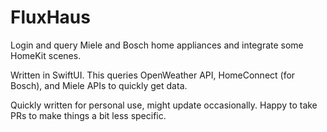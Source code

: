 # FluxHaus
Login and query Miele and Bosch home appliances and integrate some HomeKit scenes. 

Written in SwiftUI. This queries OpenWeather API, HomeConnect (for Bosch), and Miele APIs to quickly get data.

Quickly written for personal use, might update occasionally. Happy to take PRs to make things a bit less specific.

